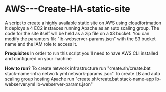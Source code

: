 # AWS---Create-HA-static-site
A script to create a highly available static site on AWS using cloudfortmation
It deploys a 4 EC2 instances running Apache as an auto scaling group. 
The code for the site itself will be held as a zip file on a S3 bucket. You can modify the paramters file "lb-webserver-params.json" with the S3 bucket name and the IAM role to access it.  

__**Prequisites**__
In order to run this script you'll need to have AWS CLI installed and configured on your machine

**How to run?**
To create network infrastructure run "create.sh/create.bat stack-name-infra network.yml network-params.json"
To create LB and auto scaling group hosting Apache run "create.sh/create.bat stack-name-app lb-webserver.yml lb-webserver-params.json"
